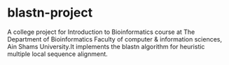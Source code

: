 # blastn-project
A college project for Introduction to Bioinformatics course at The Department of Bioinformatics Faculty of computer & information sciences, Ain Shams University.It implements the blastn algorithm for heuristic multiple local sequence alignment.

